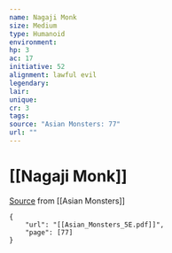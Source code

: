 ```yaml
---
name: Nagaji Monk
size: Medium
type: Humanoid
environment: 
hp: 3
ac: 17
initiative: 52
alignment: lawful evil
legendary: 
lair: 
unique: 
cr: 3
tags: 
source: "Asian Monsters: 77"
url: ""
---
```

# [[Nagaji Monk]]

[Source](zotero://open-pdf/library/items/2YJ39RUI?page=77) from [[Asian Monsters]]

```pdf
{
	"url": "[[Asian_Monsters_5E.pdf]]",
	"page": [77]
}
```

